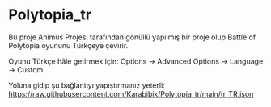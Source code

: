 # Polytopia_tr
Bu proje Animus Projesi tarafından gönüllü yapılmış bir proje olup Battle of Polytopia oyununu Türkçeye çevirir.

Oyunu Türkçe hâle getirmek için:
Options -> Advanced Options -> Language -> Custom

Yoluna gidip şu bağlantıyı yapıştırmanız yeterli:
https://raw.githubusercontent.com/Karabibik/Polytopia_tr/main/tr_TR.json
